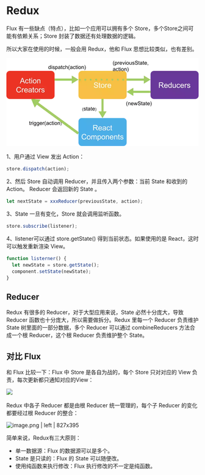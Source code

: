 # Redux

Flux 有一些缺点（特点），比如一个应用可以拥有多个 Store，多个Store之间可能有依赖关系；Store 封装了数据还有处理数据的逻辑。

所以大家在使用的时候，一般会用 Redux，他和 Flux 思想比较类似，也有差别。

![](../../.gitbook/assets/image%20%2868%29.png)

1、用户通过 View 发出 Action：

```javascript
store.dispatch(action);
```

2、然后 Store 自动调用 Reducer，并且传入两个参数：当前 State 和收到的 Action。 Reducer 会返回新的 State 。

```javascript
let nextState = xxxReducer(previousState, action);
```

3、State 一旦有变化，Store 就会调用监听函数。

```javascript
store.subscribe(listener);
```

4、listener可以通过  store.getState\(\)  得到当前状态。如果使用的是 React，这时可以触发重新渲染 View。

```javascript
function listerner() {
  let newState = store.getState();
  component.setState(newState);   
}
```

## Reducer

Redux 有很多的 Reducer，对于大型应用来说，State 必然十分庞大，导致 Reducer 函数也十分庞大，所以需要做拆分。Redux 里每一个 Reducer 负责维护 State 树里面的一部分数据，多个 Reducer 可以通过 combineReducers 方法合成一个根 Reducer，这个根 Reducer 负责维护整个 State。

## 对比 Flux

和  Flux  比较一下：Flux 中 Store 是各自为战的，每个 Store 只对对应的 View 负责，每次更新都只通知对应的View：

![](https://user-gold-cdn.xitu.io/2018/12/18/167c11c13f902c34?imageView2/0/w/1280/h/960/format/webp/ignore-error/1)

Redux 中各子 Reducer 都是由根 Reducer 统一管理的，每个子 Reducer 的变化都要经过根 Reducer 的整合：

![image.png \| left \| 827x395](https://user-gold-cdn.xitu.io/2018/12/18/167c11c13fb657b0?imageView2/0/w/1280/h/960/format/webp/ignore-error/1)

简单来说，Redux有三大原则：

* 单一数据源：Flux 的数据源可以是多个。
* State 是只读的：Flux 的 State 可以随便改。
* 使用纯函数来执行修改：Flux 执行修改的不一定是纯函数。







